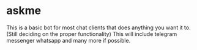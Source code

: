 # askme
This is a basic bot for most chat clients that does anything you want it to.(Still deciding on the proper functionality)
This will include telegram messenger whatsapp and many more if possible.

